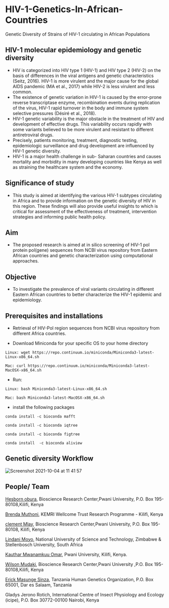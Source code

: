 # HIV-1-Genetics-In-African-Countries
Genetic Diversity of Strains of HIV-1 circulating in African Populations

## HIV-1 molecular epidemiology and genetic diversity
 + HIV is categorized into HIV type 1 (HIV-1) and HIV type 2 (HIV-2) on the basis of differences in the viral antigens and genetic characteristics (Seitz, 2016). HIV-1 is more virulent and the major cause for the global AIDS pandemic (MA et al., 2017) while HIV-2 is less virulent and less common. 
+ The existence of genetic variation in HIV-1 is caused by the error-prone reverse transcriptase enzyme, recombination events during replication of the virus, HIV-1 rapid turnover in the body and immune system selective pressures (Désiré et al., 2018). 
+ HIV-1 genetic variability is the major obstacle in the treatment of HIV and development of effective drugs. This variability occurs rapidly with some variants believed to be more virulent and resistant to different antiretroviral drugs.
+ Precisely, patients monitoring, treatment, diagnostic testing, epidemiologic surveillance and drug development are influenced by HIV-1 genetic diversity.
+ HIV-1 is a major health challenge in sub- Saharan countries and causes mortality and morbidity in many developing countries like Kenya as well as straining the healthcare system and the economy.


 ## Significance of study
 + This   study is aimed at identifying the various HIV-1 subtypes circulating in Africa and to provide information on the genetic diversity of HIV in this region. These findings will also provide useful insights to which is critical for assessment of the effectiveness of treatment, intervention strategies and informing public health policy.

## Aim
+ The proposed research is aimed at in silico  screening of HIV-1  pol protein pol(gene) sequences from NCBI virus repository from Eastern African countries and genetic characterization using computational approaches.

## Objective
 + To investigate the prevalence of viral variants circulating in different Eastern  African countries  to better characterize the HIV-1 epidemic and epidemiology.

## Prerequisites and installations

+ Retrieval of HIV-Pol region sequences from NCBI virus repository from different Africa countries.

+ Download Miniconda for your specific OS to your home directory

```Linux: wget https://repo.continuum.io/miniconda/Miniconda3-latest-Linux-x86_64.sh```

```Mac: curl https://repo.continuum.io/miniconda/Miniconda3-latest-MacOSX-x86_64.sh```

+ Run:

```Linux: bash Miniconda3-latest-Linux-x86_64.sh```

```Mac: bash Miniconda3-latest-MacOSX-x86_64.sh```

+ install the following packages
 
 ``` conda install -c bioconda mafft ```
 
 ``` conda install -c bioconda iqtree ```
 
 ``` conda install -c bioconda figtree ```
 
 ``` conda install  -c bioconda aliview ```
 
 ## Genetic diversity Workflow
 ![Screenshot 2021-10-04 at 11 41 57](https://user-images.githubusercontent.com/72735085/136041950-9f66795b-65a5-4020-b9ac-7db38273a83e.png)
 
 ## People/ Team
 [Hesborn obura](https://github.com/hesbornomwandho), Bioscience Research Center,Pwani University, P.O. Box 195-80108,Kilifi, Kenya
 
 
 [Brenda Muthoni](https://github.com/Sonibk), KEMRI Wellcome Trust Research Programme - Kilifi, Kenya
 

 [clement Mlay](https://github.com/clementmlay), Bioscience Research Center,Pwani University, P.O. Box 195-80108, Kilifi, Kenya
  

 [Lindani Moyo](https://github.com/lindanimoyo), National University of Science and Technology, Zimbabwe & Stellenbosch University, South Africa
 
 
 [Kauthar Mwanamkuu Omar](https://github.com/Kauthar-Omar), Pwani University, Kilifi, Kenya.
 
  
 [Wilson Mudaki](https://github.com/totodingi), Bioscience Research Center,Pwani University ,P.O. Box 195-80108,Kilifi, Kenya
 
 
 [Erick Masunge Sinza](https://github.com/ErickSinza), Tanzania Human Genetics Organization, P.O. Box 65001, Dar es Salaam, Tanzania
 
 
 Gladys Jerono Rotich, International Centre of Insect Physiology and Ecology (icipe), P.O. Box 30772-00100 Nairobi, Kenya




